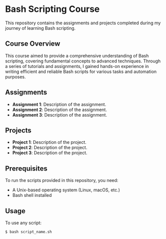 # Bash Scripting Course

This repository contains the assignments and projects completed during my journey of learning Bash scripting.

## Course Overview

This course aimed to provide a comprehensive understanding of Bash scripting, covering fundamental concepts to advanced techniques. Through a series of tutorials and assignments, I gained hands-on experience in writing efficient and reliable Bash scripts for various tasks and automation purposes.

## Assignments

- **Assignment 1**: Description of the assignment.
- **Assignment 2**: Description of the assignment.
- **Assignment 3**: Description of the assignment.

## Projects

- **Project 1**: Description of the project.
- **Project 2**: Description of the project.
- **Project 3**: Description of the project.

## Prerequisites

To run the scripts provided in this repository, you need:

- A Unix-based operating system (Linux, macOS, etc.)
- Bash shell installed

## Usage

To use any script:

```bash
$ bash script_name.sh

